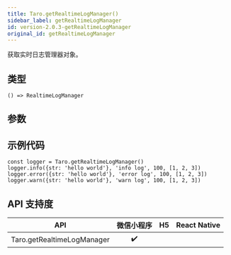 ```yaml
---
title: Taro.getRealtimeLogManager()
sidebar_label: getRealtimeLogManager
id: version-2.0.3-getRealtimeLogManager
original_id: getRealtimeLogManager
---
```


获取实时日志管理器对象。

## 类型

```tsx
() => RealtimeLogManager
```

## 参数

## 示例代码

```tsx
const logger = Taro.getRealtimeLogManager()
logger.info({str: 'hello world'}, 'info log', 100, [1, 2, 3])
logger.error({str: 'hello world'}, 'error log', 100, [1, 2, 3])
logger.warn({str: 'hello world'}, 'warn log', 100, [1, 2, 3])
```

## API 支持度

| API | 微信小程序 | H5 | React Native |
| :---: | :---: | :---: | :---: |
| Taro.getRealtimeLogManager | ✔️ |  |  |
